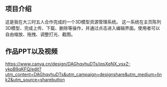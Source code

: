 ## 项目介绍

这是我在大三时五人合作完成的一个3D模型资源管理系统。
这一系统在主页陈列3D模型、完成上传、下载、删除等操作，并通过点击进入编辑界面。使用者可以自由缩放、拖拽、调整打光、截图。

## 作品PPT以及视频

https://www.canva.cn/design/DAGhqyhuDTs/iqsXqNX_vsxZ-ykpB9qKFQ/edit?utm_content=DAGhqyhuDTs&utm_campaign=designshare&utm_medium=link2&utm_source=sharebutton
